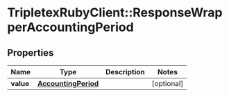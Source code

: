 # TripletexRubyClient::ResponseWrapperAccountingPeriod

## Properties
Name | Type | Description | Notes
------------ | ------------- | ------------- | -------------
**value** | [**AccountingPeriod**](AccountingPeriod.md) |  | [optional] 


